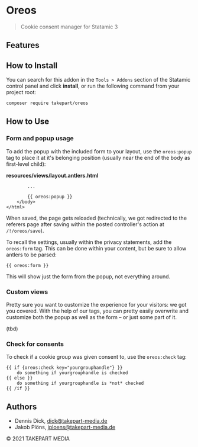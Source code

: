 # Oreos

> Cookie consent manager for Statamic 3

## Features

## How to Install

You can search for this addon in the `Tools > Addons` section of the Statamic control panel and click **install**, or run the following command from your project root:

``` bash
composer require takepart/oreos
```

## How to Use

### Form and popup usage

To add the popup with the included form to your layout, use the `oreos:popup` tag to place it at it's belonging position (usually near the end of the body as first-level child):

**resources/views/layout.antlers.html**
```
        ...

        {{ oreos:popup }}
    </body>
</html>
```

When saved, the page gets reloaded (technically, we got redirected to the referers page after saving within the posted controller's action at `/!/oreos/save`).

To recall the settings, usually within the privacy statements, add the `oreos:form` tag. This can be done within your content, but be sure to allow antlers to be parsed:

```
{{ oreos:form }}
```

This will show just the form from the popup, not everything around.

### Custom views

Pretty sure you want to customize the experience for your visitors: we got you covered. With the help of our tags, you can pretty easily overwrite and customize both the popup as well as the form – or just some part of it.

(tbd)

### Check for consents

To check if a cookie group was given consent to, use the `oreos:check` tag:

```
{{ if {oreos:check key="yourgrouphandle"} }}
    do something if yourgrouphandle is checked
{{ else }}
    do something if yourgrouphandle is *not* checked
{{ /if }}
```

## Authors

- Dennis Dick, <dick@takepart-media.de>
- Jakob Plöns, <jploens@takepart-media.de>

© 2021 TAKEPART MEDIA
